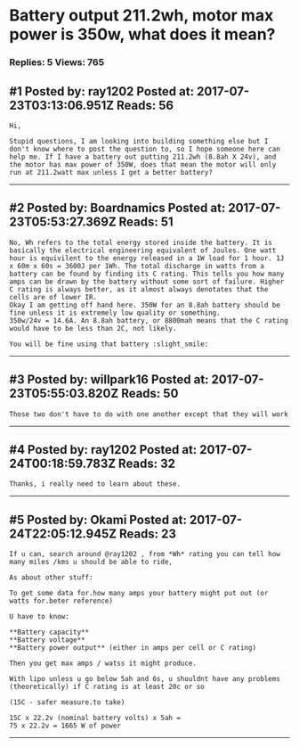 # Battery output 211.2wh, motor max power is 350w, what does it mean?

### Replies: 5 Views: 765

## \#1 Posted by: ray1202 Posted at: 2017-07-23T03:13:06.951Z Reads: 56

```
Hi, 

Stupid questions, I am looking into building something else but I don't know where to post the question to, so I hope someone here can help me. If I have a battery out putting 211.2wh (8.8ah X 24v), and the motor has max power of 350W, does that mean the motor will only run at 211.2watt max unless I get a better battery?
```

---
## \#2 Posted by: Boardnamics Posted at: 2017-07-23T05:53:27.369Z Reads: 51

```
No, Wh refers to the total energy stored inside the battery. It is basically the electrical engineering equivalent of Joules. One watt hour is equivilent to the energy released in a 1W load for 1 hour. 1J x 60m x 60s = 3600J per 1Wh. The total discharge in watts from a battery can be found by finding its C rating. This tells you how many amps can be drawn by the battery without some sort of failure. Higher C rating is always better, as it almost always denotates that the cells are of lower IR.
Okay I am getting off hand here. 350W for an 8.8ah battery should be fine unless it is extremely low quality or something.
350w/24v = 14.6A. An 8.8ah battery, or 8800mah means that the C rating would have to be less than 2C, not likely.

You will be fine using that battery :slight_smile:
```

---
## \#3 Posted by: willpark16 Posted at: 2017-07-23T05:55:03.820Z Reads: 50

```
Those two don't have to do with one another except that they will work
```

---
## \#4 Posted by: ray1202 Posted at: 2017-07-24T00:18:59.783Z Reads: 32

```
Thanks, i really need to learn about these.
```

---
## \#5 Posted by: Okami Posted at: 2017-07-24T22:05:12.945Z Reads: 23

```
If u can, search around @ray1202 , from *Wh* rating you can tell how many miles /kms u should be able to ride,

As about other stuff:

To get some data for.how many amps your battery might put out (or watts for.beter reference)

U have to know:

**Battery capacity**
**Battery voltage**
**Battery power output** (either in amps per cell or C rating)

Then you get max amps / watss it might produce.

With lipo unless u go below 5ah and 6s, u shouldnt have any problems (theoretically) if C rating is at least 20c or so

(15C - safer measure.to take)

15C x 22.2v (nominal battery volts) x 5ah =
75 x 22.2v = 1665 W of power
```

---
